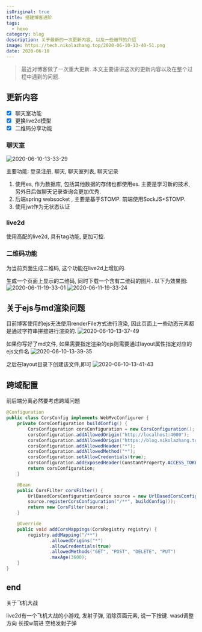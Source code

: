 ```yaml
---
isOriginal: true
title: 搭建博客进阶
tags:
  - hexo
category: blog
description: 关于最新的一次更新内容, 以及一些细节的介绍
image: https://tech.nikolazhang.top/2020-06-10-13-40-51.png
date: 2020-06-10
---
```



> 最近对博客做了一次重大更新. 本文主要讲讲这次的更新内容以及在整个过程中遇到的问题.

## 更新内容

- [x] 聊天室功能
- [x] 更换live2d模型
- [x] 二维码分享功能

### 聊天室

![2020-06-10-13-33-29](https://tech.nikolazhang.top/2020-06-10-13-33-29.png)

主要功能: 登录注册, 聊天, 聊天室列表, 聊天记录

1. 使用es, 作为数据库, 包括其他数据的存储也都使用es. 主要是学习新的技术, 另外日后做聊天记录查询会更加优秀.
2. 后端spring websocket , 主要是基于STOMP. 前端使用SockJS+STOMP.
3. 使用jwt作为无状态认证

### live2d

使用高配的live2d, 具有tag功能, 更加可控.

### 二维码功能

为当前页面生成二维码, 这个功能在live2d上增加的.

生成一个页面上显示的二维码, 同时下载一个含有二维码的图片.
以下为效果图:
![2020-06-11-19-33-01](https://tech.nikolazhang.top/2020-06-11-19-33-01.png)
![2020-06-11-19-33-24](https://tech.nikolazhang.top/2020-06-11-19-33-24.png)

## 关于ejs与md渲染问题

目前博客使用的ejs无法使用renderFile方式进行渲染, 因此页面上一些动态元素都是通过字符串拼接进行渲染的.
![2020-06-10-13-37-49](https://tech.nikolazhang.top/2020-06-10-13-37-49.png)

如果你写好了md文件, 如果需要指定渲染的ejs则需要通过layout属性指定对应的ejs文件名
![2020-06-10-13-39-35](https://tech.nikolazhang.top/2020-06-10-13-39-35.png)

之后在layout目录下创建该文件,即可
![2020-06-10-13-41-43](https://tech.nikolazhang.top/2020-06-10-13-41-43.png)

## 跨域配置

前后端分离必然要考虑跨域问题

```java
@Configuration
public class CorsConfig implements WebMvcConfigurer {
    private CorsConfiguration buildConfig() {
        CorsConfiguration corsConfiguration = new CorsConfiguration();
        corsConfiguration.addAllowedOrigin("http://localhost:4000");
        corsConfiguration.addAllowedOrigin("https://blog.nikolazhang.top");
        corsConfiguration.addAllowedHeader("*");
        corsConfiguration.addAllowedMethod("*");
        corsConfiguration.setAllowCredentials(true);
        corsConfiguration.addExposedHeader(ConstantProperty.ACCESS_TOKEN);
        return corsConfiguration;
    }

    @Bean
    public CorsFilter corsFilter() {
        UrlBasedCorsConfigurationSource source = new UrlBasedCorsConfigurationSource();
        source.registerCorsConfiguration("/**", buildConfig());
        return new CorsFilter(source);
    }

    @Override
    public void addCorsMappings(CorsRegistry registry) {
        registry.addMapping("/**")
                .allowedOrigins("*")
                .allowCredentials(true)
                .allowedMethods("GET", "POST", "DELETE", "PUT")
                .maxAge(3600);
    }
}
```

## end

关于飞机大战

live2d有一个飞机大战的小游戏, 发射子弹, 消除页面元素, 说一下按键.
wasd调整方向
长按w前进
空格发射子弹
